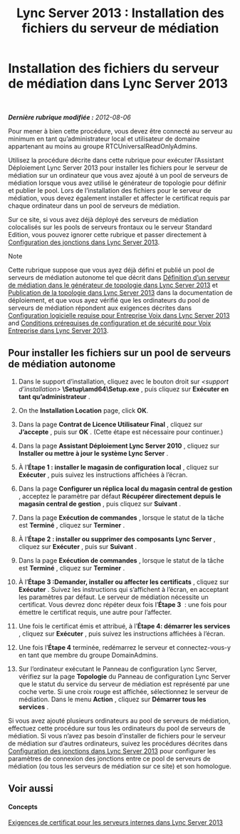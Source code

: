 ﻿---
title: 'Lync Server 2013 : Installation des fichiers du serveur de médiation'
TOCTitle: Installation des fichiers du serveur de médiation
ms:assetid: f0f7dd15-58e1-40fd-aa7e-6db50ceafacd
ms:mtpsurl: https://technet.microsoft.com/fr-fr/library/Gg412998(v=OCS.15)
ms:contentKeyID: 49299312
ms.date: 05/20/2016
mtps_version: v=OCS.15
ms.translationtype: HT
---

# Installation des fichiers du serveur de médiation dans Lync Server 2013

 

_**Dernière rubrique modifiée :** 2012-08-06_

Pour mener à bien cette procédure, vous devez être connecté au serveur au minimum en tant qu’administrateur local et utilisateur de domaine appartenant au moins au groupe RTCUniversalReadOnlyAdmins.

Utilisez la procédure décrite dans cette rubrique pour exécuter l’Assistant Déploiement Lync Server 2013 pour installer les fichiers pour le serveur de médiation sur un ordinateur que vous avez ajouté à un pool de serveurs de médiation lorsque vous avez utilisé le générateur de topologie pour définir et publier le pool. Lors de l’installation des fichiers pour le serveur de médiation, vous devez également installer et affecter le certificat requis par chaque ordinateur dans un pool de serveurs de médiation.

Sur ce site, si vous avez déjà déployé des serveurs de médiation colocalisés sur les pools de serveurs frontaux ou le serveur Standard Edition, vous pouvez ignorer cette rubrique et passer directement à [Configuration des jonctions dans Lync Server 2013](lync-server-2013-configuring-trunks.md).

> [!note]  
> Cette rubrique suppose que vous ayez déjà défini et publié un pool de serveurs de médiation autonome tel que décrit dans <a href="lync-server-2013-define-a-mediation-server-in-topology-builder.md">Définition d’un serveur de médiation dans le générateur de topologie dans Lync Server 2013</a> et <a href="lync-server-2013-publish-the-topology.md">Publication de la topologie dans Lync Server 2013</a> dans la documentation de déploiement, et que vous ayez vérifié que les ordinateurs du pool de serveurs de médiation répondent aux exigences décrites dans <a href="lync-server-2013-software-prerequisites-for-enterprise-voice.md">Configuration logicielle requise pour Entreprise Voix dans Lync Server 2013</a> and <a href="lync-server-2013-security-and-configuration-prerequisites-for-enterprise-voice.md">Conditions prérequises de configuration et de sécurité pour Voix Entreprise dans Lync Server 2013</a>.

## Pour installer les fichiers sur un pool de serveurs de médiation autonome

1.  Dans le support d’installation, cliquez avec le bouton droit sur *\<support d’installation\>* **\\Setup\\amd64\\Setup.exe** , puis cliquez sur **Exécuter en tant qu’administrateur** .

2.  On the **Installation Location** page, click **OK**.

3.  Dans la page **Contrat de Licence Utilisateur Final** , cliquez sur **J’accepte** , puis sur **OK** . (Cette étape est nécessaire pour continuer.)

4.  Dans la page **Assistant Déploiement Lync Server 2010** , cliquez sur **Installer ou mettre à jour le système Lync Server** .

5.  À l’**Étape 1 : installer le magasin de configuration local** , cliquez sur **Exécuter** , puis suivez les instructions affichées à l’écran.

6.  Dans la page **Configurer un réplica local du magasin central de gestion** , acceptez le paramètre par défaut **Récupérer directement depuis le magasin central de gestion** , puis cliquez sur **Suivant** .

7.  Dans la page **Exécution de commandes** , lorsque le statut de la tâche est **Terminé** , cliquez sur **Terminer** .

8.  À l’**Étape 2 : installer ou supprimer des composants Lync Server** , cliquez sur **Exécuter** , puis sur **Suivant** .

9.  Dans la page **Exécution de commandes** , lorsque le statut de la tâche est **Terminé** , cliquez sur **Terminer** .

10. À l’**Étape 3 :Demander, installer ou affecter les certificats** , cliquez sur **Exécuter** . Suivez les instructions qui s’affichent à l’écran, en acceptant les paramètres par défaut. Le serveur de médiation nécessite un certificat. Vous devrez donc répéter deux fois l’**Étape 3**  : une fois pour émettre le certificat requis, une autre pour l’affecter.

11. Une fois le certificat émis et attribué, à l’**Étape 4: démarrer les services** , cliquez sur **Exécuter** , puis suivez les instructions affichées à l’écran.

12. Une fois l’**Étape 4** terminée, redémarrez le serveur et connectez-vous-y en tant que membre du groupe DomainAdmins.

13. Sur l’ordinateur exécutant le Panneau de configuration Lync Server, vérifiez sur la page **Topologie** du Panneau de configuration Lync Server que le statut du service du serveur de médiation est représenté par une coche verte. Si une croix rouge est affichée, sélectionnez le serveur de médiation. Dans le menu **Action** , cliquez sur **Démarrer tous les services** .

Si vous avez ajouté plusieurs ordinateurs au pool de serveurs de médiation, effectuez cette procédure sur tous les ordinateurs du pool de serveurs de médiation. Si vous n’avez pas besoin d’installer de fichiers pour le serveur de médiation sur d’autres ordinateurs, suivez les procédures décrites dans [Configuration des jonctions dans Lync Server 2013](lync-server-2013-configuring-trunks.md) pour configurer les paramètres de connexion des jonctions entre ce pool de serveurs de médiation (ou tous les serveurs de médiation sur ce site) et son homologue.

## Voir aussi

#### Concepts

[Exigences de certificat pour les serveurs internes dans Lync Server 2013](lync-server-2013-certificate-requirements-for-internal-servers.md)

